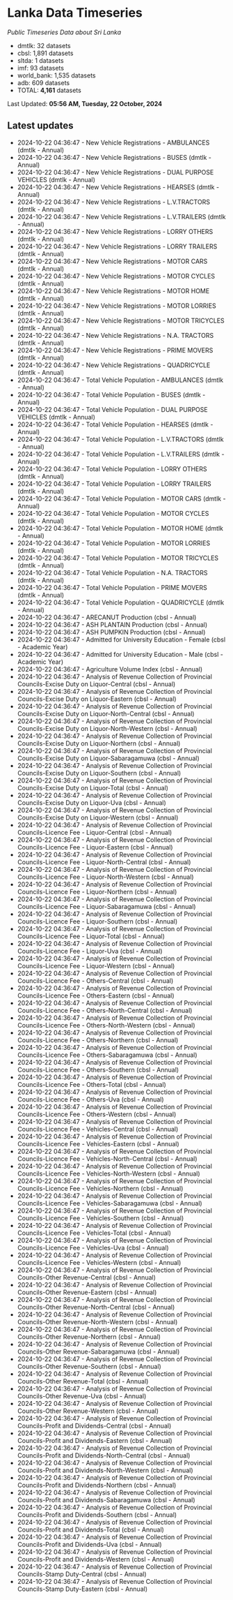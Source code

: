 # Lanka Data Timeseries
*Public Timeseries Data about Sri Lanka*

* dmtlk: 32 datasets
* cbsl: 1,891 datasets
* sltda: 1 datasets
* imf: 93 datasets
* world_bank: 1,535 datasets
* adb: 609 datasets
* TOTAL: **4,161** datasets

Last Updated: **05:56 AM, Tuesday, 22 October, 2024**

## Latest updates

* 2024-10-22 04:36:47 - New Vehicle Registrations - AMBULANCES (dmtlk - Annual)
* 2024-10-22 04:36:47 - New Vehicle Registrations - BUSES (dmtlk - Annual)
* 2024-10-22 04:36:47 - New Vehicle Registrations - DUAL PURPOSE VEHICLES (dmtlk - Annual)
* 2024-10-22 04:36:47 - New Vehicle Registrations - HEARSES (dmtlk - Annual)
* 2024-10-22 04:36:47 - New Vehicle Registrations - L.V.TRACTORS (dmtlk - Annual)
* 2024-10-22 04:36:47 - New Vehicle Registrations - L.V.TRAILERS (dmtlk - Annual)
* 2024-10-22 04:36:47 - New Vehicle Registrations - LORRY OTHERS (dmtlk - Annual)
* 2024-10-22 04:36:47 - New Vehicle Registrations - LORRY TRAILERS (dmtlk - Annual)
* 2024-10-22 04:36:47 - New Vehicle Registrations - MOTOR CARS (dmtlk - Annual)
* 2024-10-22 04:36:47 - New Vehicle Registrations - MOTOR CYCLES (dmtlk - Annual)
* 2024-10-22 04:36:47 - New Vehicle Registrations - MOTOR HOME (dmtlk - Annual)
* 2024-10-22 04:36:47 - New Vehicle Registrations - MOTOR LORRIES (dmtlk - Annual)
* 2024-10-22 04:36:47 - New Vehicle Registrations - MOTOR TRICYCLES (dmtlk - Annual)
* 2024-10-22 04:36:47 - New Vehicle Registrations - N.A. TRACTORS (dmtlk - Annual)
* 2024-10-22 04:36:47 - New Vehicle Registrations - PRIME MOVERS (dmtlk - Annual)
* 2024-10-22 04:36:47 - New Vehicle Registrations - QUADRICYCLE (dmtlk - Annual)
* 2024-10-22 04:36:47 - Total Vehicle Population - AMBULANCES (dmtlk - Annual)
* 2024-10-22 04:36:47 - Total Vehicle Population - BUSES (dmtlk - Annual)
* 2024-10-22 04:36:47 - Total Vehicle Population - DUAL PURPOSE VEHICLES (dmtlk - Annual)
* 2024-10-22 04:36:47 - Total Vehicle Population - HEARSES (dmtlk - Annual)
* 2024-10-22 04:36:47 - Total Vehicle Population - L.V.TRACTORS (dmtlk - Annual)
* 2024-10-22 04:36:47 - Total Vehicle Population - L.V.TRAILERS (dmtlk - Annual)
* 2024-10-22 04:36:47 - Total Vehicle Population - LORRY OTHERS (dmtlk - Annual)
* 2024-10-22 04:36:47 - Total Vehicle Population - LORRY TRAILERS (dmtlk - Annual)
* 2024-10-22 04:36:47 - Total Vehicle Population - MOTOR CARS (dmtlk - Annual)
* 2024-10-22 04:36:47 - Total Vehicle Population - MOTOR CYCLES (dmtlk - Annual)
* 2024-10-22 04:36:47 - Total Vehicle Population - MOTOR HOME (dmtlk - Annual)
* 2024-10-22 04:36:47 - Total Vehicle Population - MOTOR LORRIES (dmtlk - Annual)
* 2024-10-22 04:36:47 - Total Vehicle Population - MOTOR TRICYCLES (dmtlk - Annual)
* 2024-10-22 04:36:47 - Total Vehicle Population - N.A. TRACTORS (dmtlk - Annual)
* 2024-10-22 04:36:47 - Total Vehicle Population - PRIME MOVERS (dmtlk - Annual)
* 2024-10-22 04:36:47 - Total Vehicle Population - QUADRICYCLE (dmtlk - Annual)
* 2024-10-22 04:36:47 - ARECANUT Production (cbsl - Annual)
* 2024-10-22 04:36:47 - ASH PLANTAIN Production (cbsl - Annual)
* 2024-10-22 04:36:47 - ASH PUMPKIN Production (cbsl - Annual)
* 2024-10-22 04:36:47 - Admitted for University Education - Female (cbsl - Academic Year)
* 2024-10-22 04:36:47 - Admitted for University Education - Male (cbsl - Academic Year)
* 2024-10-22 04:36:47 - Agriculture Volume Index (cbsl - Annual)
* 2024-10-22 04:36:47 - Analysis of Revenue Collection of Provincial Councils-Excise Duty on Liquor-Central (cbsl - Annual)
* 2024-10-22 04:36:47 - Analysis of Revenue Collection of Provincial Councils-Excise Duty on Liquor-Eastern (cbsl - Annual)
* 2024-10-22 04:36:47 - Analysis of Revenue Collection of Provincial Councils-Excise Duty on Liquor-North-Central (cbsl - Annual)
* 2024-10-22 04:36:47 - Analysis of Revenue Collection of Provincial Councils-Excise Duty on Liquor-North-Western (cbsl - Annual)
* 2024-10-22 04:36:47 - Analysis of Revenue Collection of Provincial Councils-Excise Duty on Liquor-Northern (cbsl - Annual)
* 2024-10-22 04:36:47 - Analysis of Revenue Collection of Provincial Councils-Excise Duty on Liquor-Sabaragamuwa (cbsl - Annual)
* 2024-10-22 04:36:47 - Analysis of Revenue Collection of Provincial Councils-Excise Duty on Liquor-Southern (cbsl - Annual)
* 2024-10-22 04:36:47 - Analysis of Revenue Collection of Provincial Councils-Excise Duty on Liquor-Total (cbsl - Annual)
* 2024-10-22 04:36:47 - Analysis of Revenue Collection of Provincial Councils-Excise Duty on Liquor-Uva (cbsl - Annual)
* 2024-10-22 04:36:47 - Analysis of Revenue Collection of Provincial Councils-Excise Duty on Liquor-Western (cbsl - Annual)
* 2024-10-22 04:36:47 - Analysis of Revenue Collection of Provincial Councils-Licence Fee - Liquor-Central (cbsl - Annual)
* 2024-10-22 04:36:47 - Analysis of Revenue Collection of Provincial Councils-Licence Fee - Liquor-Eastern (cbsl - Annual)
* 2024-10-22 04:36:47 - Analysis of Revenue Collection of Provincial Councils-Licence Fee - Liquor-North-Central (cbsl - Annual)
* 2024-10-22 04:36:47 - Analysis of Revenue Collection of Provincial Councils-Licence Fee - Liquor-North-Western (cbsl - Annual)
* 2024-10-22 04:36:47 - Analysis of Revenue Collection of Provincial Councils-Licence Fee - Liquor-Northern (cbsl - Annual)
* 2024-10-22 04:36:47 - Analysis of Revenue Collection of Provincial Councils-Licence Fee - Liquor-Sabaragamuwa (cbsl - Annual)
* 2024-10-22 04:36:47 - Analysis of Revenue Collection of Provincial Councils-Licence Fee - Liquor-Southern (cbsl - Annual)
* 2024-10-22 04:36:47 - Analysis of Revenue Collection of Provincial Councils-Licence Fee - Liquor-Total (cbsl - Annual)
* 2024-10-22 04:36:47 - Analysis of Revenue Collection of Provincial Councils-Licence Fee - Liquor-Uva (cbsl - Annual)
* 2024-10-22 04:36:47 - Analysis of Revenue Collection of Provincial Councils-Licence Fee - Liquor-Western (cbsl - Annual)
* 2024-10-22 04:36:47 - Analysis of Revenue Collection of Provincial Councils-Licence Fee - Others-Central (cbsl - Annual)
* 2024-10-22 04:36:47 - Analysis of Revenue Collection of Provincial Councils-Licence Fee - Others-Eastern (cbsl - Annual)
* 2024-10-22 04:36:47 - Analysis of Revenue Collection of Provincial Councils-Licence Fee - Others-North-Central (cbsl - Annual)
* 2024-10-22 04:36:47 - Analysis of Revenue Collection of Provincial Councils-Licence Fee - Others-North-Western (cbsl - Annual)
* 2024-10-22 04:36:47 - Analysis of Revenue Collection of Provincial Councils-Licence Fee - Others-Northern (cbsl - Annual)
* 2024-10-22 04:36:47 - Analysis of Revenue Collection of Provincial Councils-Licence Fee - Others-Sabaragamuwa (cbsl - Annual)
* 2024-10-22 04:36:47 - Analysis of Revenue Collection of Provincial Councils-Licence Fee - Others-Southern (cbsl - Annual)
* 2024-10-22 04:36:47 - Analysis of Revenue Collection of Provincial Councils-Licence Fee - Others-Total (cbsl - Annual)
* 2024-10-22 04:36:47 - Analysis of Revenue Collection of Provincial Councils-Licence Fee - Others-Uva (cbsl - Annual)
* 2024-10-22 04:36:47 - Analysis of Revenue Collection of Provincial Councils-Licence Fee - Others-Western (cbsl - Annual)
* 2024-10-22 04:36:47 - Analysis of Revenue Collection of Provincial Councils-Licence Fee - Vehicles-Central (cbsl - Annual)
* 2024-10-22 04:36:47 - Analysis of Revenue Collection of Provincial Councils-Licence Fee - Vehicles-Eastern (cbsl - Annual)
* 2024-10-22 04:36:47 - Analysis of Revenue Collection of Provincial Councils-Licence Fee - Vehicles-North-Central (cbsl - Annual)
* 2024-10-22 04:36:47 - Analysis of Revenue Collection of Provincial Councils-Licence Fee - Vehicles-North-Western (cbsl - Annual)
* 2024-10-22 04:36:47 - Analysis of Revenue Collection of Provincial Councils-Licence Fee - Vehicles-Northern (cbsl - Annual)
* 2024-10-22 04:36:47 - Analysis of Revenue Collection of Provincial Councils-Licence Fee - Vehicles-Sabaragamuwa (cbsl - Annual)
* 2024-10-22 04:36:47 - Analysis of Revenue Collection of Provincial Councils-Licence Fee - Vehicles-Southern (cbsl - Annual)
* 2024-10-22 04:36:47 - Analysis of Revenue Collection of Provincial Councils-Licence Fee - Vehicles-Total (cbsl - Annual)
* 2024-10-22 04:36:47 - Analysis of Revenue Collection of Provincial Councils-Licence Fee - Vehicles-Uva (cbsl - Annual)
* 2024-10-22 04:36:47 - Analysis of Revenue Collection of Provincial Councils-Licence Fee - Vehicles-Western (cbsl - Annual)
* 2024-10-22 04:36:47 - Analysis of Revenue Collection of Provincial Councils-Other Revenue-Central (cbsl - Annual)
* 2024-10-22 04:36:47 - Analysis of Revenue Collection of Provincial Councils-Other Revenue-Eastern (cbsl - Annual)
* 2024-10-22 04:36:47 - Analysis of Revenue Collection of Provincial Councils-Other Revenue-North-Central (cbsl - Annual)
* 2024-10-22 04:36:47 - Analysis of Revenue Collection of Provincial Councils-Other Revenue-North-Western (cbsl - Annual)
* 2024-10-22 04:36:47 - Analysis of Revenue Collection of Provincial Councils-Other Revenue-Northern (cbsl - Annual)
* 2024-10-22 04:36:47 - Analysis of Revenue Collection of Provincial Councils-Other Revenue-Sabaragamuwa (cbsl - Annual)
* 2024-10-22 04:36:47 - Analysis of Revenue Collection of Provincial Councils-Other Revenue-Southern (cbsl - Annual)
* 2024-10-22 04:36:47 - Analysis of Revenue Collection of Provincial Councils-Other Revenue-Total (cbsl - Annual)
* 2024-10-22 04:36:47 - Analysis of Revenue Collection of Provincial Councils-Other Revenue-Uva (cbsl - Annual)
* 2024-10-22 04:36:47 - Analysis of Revenue Collection of Provincial Councils-Other Revenue-Western (cbsl - Annual)
* 2024-10-22 04:36:47 - Analysis of Revenue Collection of Provincial Councils-Profit and Dividends-Central (cbsl - Annual)
* 2024-10-22 04:36:47 - Analysis of Revenue Collection of Provincial Councils-Profit and Dividends-Eastern (cbsl - Annual)
* 2024-10-22 04:36:47 - Analysis of Revenue Collection of Provincial Councils-Profit and Dividends-North-Central (cbsl - Annual)
* 2024-10-22 04:36:47 - Analysis of Revenue Collection of Provincial Councils-Profit and Dividends-North-Western (cbsl - Annual)
* 2024-10-22 04:36:47 - Analysis of Revenue Collection of Provincial Councils-Profit and Dividends-Northern (cbsl - Annual)
* 2024-10-22 04:36:47 - Analysis of Revenue Collection of Provincial Councils-Profit and Dividends-Sabaragamuwa (cbsl - Annual)
* 2024-10-22 04:36:47 - Analysis of Revenue Collection of Provincial Councils-Profit and Dividends-Southern (cbsl - Annual)
* 2024-10-22 04:36:47 - Analysis of Revenue Collection of Provincial Councils-Profit and Dividends-Total (cbsl - Annual)
* 2024-10-22 04:36:47 - Analysis of Revenue Collection of Provincial Councils-Profit and Dividends-Uva (cbsl - Annual)
* 2024-10-22 04:36:47 - Analysis of Revenue Collection of Provincial Councils-Profit and Dividends-Western (cbsl - Annual)
* 2024-10-22 04:36:47 - Analysis of Revenue Collection of Provincial Councils-Stamp Duty-Central (cbsl - Annual)
* 2024-10-22 04:36:47 - Analysis of Revenue Collection of Provincial Councils-Stamp Duty-Eastern (cbsl - Annual)